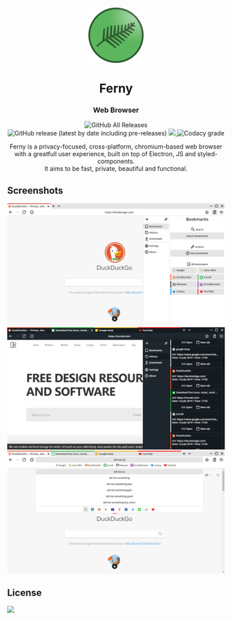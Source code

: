 <p align="center">
  <img src="/imgs/icon128.png">
</p>
<h1 align="center">Ferny</h1>
<h3 align="center">Web Browser</h3>

<p align="center">
  <img alt="GitHub All Releases" src="https://img.shields.io/github/downloads/ModuleArt/ferny/total">
  <img alt="GitHub release (latest by date including pre-releases)" src="https://img.shields.io/github/v/release/moduleart/ferny?include_prereleases">
  <a href="https://app.fossa.com/projects/git%2Bgithub.com%2FModuleArt%2Fferny?ref=badge_shield" alt="FOSSA Status">
    <img src="https://app.fossa.com/api/projects/git%2Bgithub.com%2FModuleArt%2Fferny.svg?type=shield"/>
  </a>
  <img alt="Codacy grade" src="https://img.shields.io/codacy/grade/6fac6a3440d7480281c19780ed37ce30">
</p>

<p align="center">
  Ferny is a privacy-focused, cross-platform, chromium-based web browser<br>
  with a greatfull user experience, built on top of Electron, JS and styled-components.<br>
  It aims to be fast, private, beautiful and functional.
</p>

<h2>Screenshots</h2>
<img src="/docs/imgs/ferny/screen1.png">
<img src="/docs/imgs/ferny/screen2.png">
<img src="/docs/imgs/ferny/screen3.png">

<h2>License</h2>
<a href="https://app.fossa.com/projects/git%2Bgithub.com%2FModuleArt%2Fferny?ref=badge_large" alt="FOSSA Status"><img src="https://app.fossa.com/api/projects/git%2Bgithub.com%2FModuleArt%2Fferny.svg?type=large"/></a>
